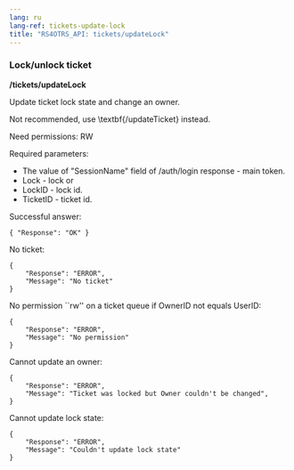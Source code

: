 ```yaml
---
lang: ru
lang-ref: tickets-update-lock
title: "RS4OTRS_API: tickets/updateLock"
---
```


### Lock/unlock ticket

**/tickets/updateLock**

Update ticket lock state and change an owner.

Not recommended, use \textbf{/updateTicket} instead.

Need permissions: RW

Required parameters:

- The value of "SessionName" field of /auth/login response - main token.
- Lock - lock or
- LockID - lock id.
- TicketID - ticket id.

Successful answer:

```
{ "Response": "OK" }
```

No ticket:

```
{
    "Response": "ERROR",
    "Message": "No ticket"
}
```

No permission ``rw'' on a ticket queue if OwnerID not equals UserID:

```
{
    "Response": "ERROR",
    "Message": "No permission"
}
```

Cannot update an owner:

```
{
    "Response": "ERROR",
    "Message": "Ticket was locked but Owner couldn't be changed",
}
```

Cannot update lock state:

```
{
    "Response": "ERROR",
    "Message": "Couldn't update lock state"
}
```
